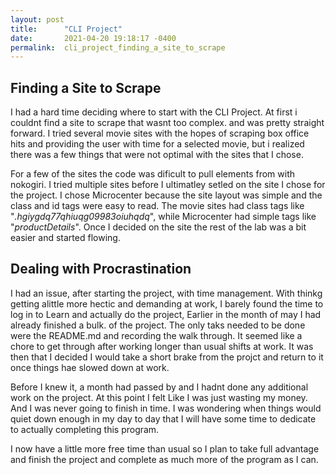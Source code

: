 ```yaml
---
layout: post
title:      "CLI Project"
date:       2021-04-20 19:18:17 -0400
permalink:  cli_project_finding_a_site_to_scrape
---
```



## Finding a Site to Scrape

I had a hard time deciding where to start with the CLI Project. At first i couldnt find a site to scrape that wasnt too complex. and was pretty straight forward. I tried several movie sites with the hopes of scraping box office hits and providing the user with time for a selected movie, but i realized there was a few things that were not optimal with the sites that I chose.

For a few of the sites the code was dificult to pull elements from with nokogiri. I tried multiple sites before I ultimatley setled on the site I chose for the project. I chose Microcenter because the site layout was simple and the class and id tags were easy to read. The movie sites had class tags like "*.hgiygdq77qhiuqg09983oiuhqdq*", while Microcenter had simple tags like "*productDetails*".  Once I decided on the site the rest of the lab was a bit easier and started flowing. 

## Dealing with Procrastination

I had an issue, after starting the project, with time management. With thinkg getting alittle more hectic and demanding at work, I barely found the time to log in to Learn and actually do the project, Earlier in the month of may  I had already finished a bulk. of the project. The only taks needed to be done were the README.md and recording the walk through. It seemed like a chore to get through after working longer than usual shifts at work.  It was then that I decided I would take a short brake from the projct and return to it once things hae slowed down at work.

Before I knew it,  a month had passed by and I hadnt done any additional work on the project. At this point I felt Like I was just wasting my money. And I was never going to finish in time. I was wondering when things would quiet down enough in my day to day that I will have some time to dedicate to actually completing this program.

I now have a little more free time than usual so I plan to take full advantage and finish the project and complete as much more of the program as I can.

